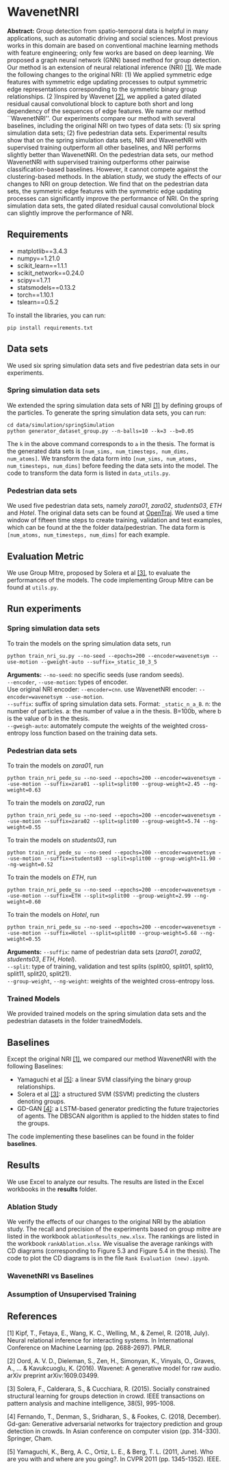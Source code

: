 # WavenetNRI

**Abstract:** Group detection from spatio-temporal data is helpful in many applications, such as automatic driving and social sciences. Most previous works in this domain are based on conventional machine learning methods with feature engineering; only few works are based on deep learning. We proposed a graph neural network (GNN) based method for group detection. Our method is an extension of neural relational inference (NRI) [[1]](#1). We made the following changes to the original NRI: (1) We applied symmetric edge features with symmetric edge updating processes to output symmetric edge representations corresponding to the symmetric binary group relationships. (2 )Inspired by Wavenet [[2]](#2), we applied a gated dilated residual causal convolutional block to capture both short and long dependency of the sequences of edge features. We name our method ``WavenetNRI''. Our experiments compare our method with several baselines, including the original NRI on two types of data sets: (1) six spring simulation data sets; (2) five pedestrian data sets. Experimental results show that on the spring simulation data sets, NRI and WavenetNRI with supervised training outperform all other baselines, and NRI performs slightly better than WavenetNRI. On the pedestrian data sets, our method WavenetNRI with supervised training outperforms other pairwise classification-based baselines. However, it cannot compete against the clustering-based methods. In the ablation study, we study the effects of our changes to NRI on group detection. We find that on the pedestrian data sets, the symmetric edge features with the symmetric edge updating processes can significantly improve the performance of NRI. On the spring simulation data sets, the gated dilated residual causal convolutional block can slightly improve the performance of NRI. 

## Requirements
- matplotlib==3.4.3
- numpy==1.21.0
- scikit_learn==1.1.1
- scikit_network==0.24.0
- scipy==1.7.1
- statsmodels==0.13.2
- torch==1.10.1
- tslearn==0.5.2

To install the libraries, you can run:
```
pip install requirements.txt
```

## Data sets
We used six spring simulation data sets and five pedestrian data sets in our experiments.
### Spring simulation data sets
We extended the spring simulation data sets of NRI [[1]](#1) by defining groups of the particles. To generate the spring simulation data sets, you can run:
```
cd data/simulation/springSimulation
python generator_dataset_group.py --n-balls=10 --k=3 --b=0.05
```
The `k` in the above command corresponds to `a` in the thesis.
The format is the generated data sets is `[num_sims, num_timesteps, num_dims, num_atoms]`. We transform the data form into `[num_sims, num_atoms, num_timesteps, num_dims]` before feeding the data sets into the model. The code to transform the data form is listed in `data_utils.py`.

### Pedestrian data sets
We used five pedestrian data sets, namely *zara01*, *zara02*, *students03*, *ETH* and *Hotel*. The original data sets can be found at [OpenTraj](https://github.com/fatcatZF/OpenTraj). We used a time window of fifteen time steps to create training, validation and test examples, which can be found at the the folder data/pedestrian. The data form is `[num_atoms, num_timesteps, num_dims]` for each example. 

## Evaluation Metric
We use Group Mitre, proposed by Solera et al [[3]](#3), to evaluate the performances of the models. The code implementing Group Mitre can be found at `utils.py`.

## Run experiments
### Spring simulation data sets
To train the models on the spring simulation data sets, run
```
python train_nri_su.py --no-seed --epochs=200 --encoder=wavenetsym --use-motion --gweight-auto --suffix=_static_10_3_5
```
**Arguments:** ```--no-seed```: no specific seeds (use random seeds).<br> 
```--encoder```, ```--use-motion```: types of encoder.<br> 
        Use original NRI encoder: ```--encoder=cnn```. use WavenetNRI encoder: ```--encoder=wavenetsym --use-motion```.<br>
```--suffix```: suffix of spring simulation data sets. Format: ```_static_n_a_B```. n: the number of particles. a: the number of value a in the thesis. B=100b, where b is the value of b in the thesis.<br>
```--gweigh-auto```: automately compute the weights of the weighted cross-entropy loss function based on the training data sets.

### Pedestrian data sets
To train the models on *zara01*, run
```
python train_nri_pede_su --no-seed --epochs=200 --encoder=wavenetsym --use-motion --suffix=zara01 --split=split00 --group-weight=2.45 --ng-weight=0.63 
```
To train the models on *zara02*, run
```
python train_nri_pede_su --no-seed --epochs=200 --encoder=wavenetsym --use-motion --suffix=zara02 --split=split00 --group-weight=5.74 --ng-weight=0.55
```
To train the models on *students03*, run
```
python train_nri_pede_su --no-seed --epochs=200 --encoder=wavenetsym --use-motion --suffix=students03 --split=split00 --group-weight=11.90 --ng-weight=0.52
```
To train the models on *ETH*, run
```
python train_nri_pede_su --no-seed --epochs=200 --encoder=wavenetsym --use-motion --suffix=ETH --split=split00 --group-weight=2.99 --ng-weight=0.60
```
To train the models on *Hotel*, run
```
python train_nri_pede_su --no-seed --epochs=200 --encoder=wavenetsym --use-motion --suffix=Hotel --split=split00 --group-weight=5.68 --ng-weight=0.55
```
**Arguments:** ```--suffix```: name of pedestrian data sets (*zara01*, *zara02*, *students03*, *ETH*, *Hotel*).<br>
               ```--split```: type of training, validation and test splits (split00, split01, split10, split11, split20, split21).<br>
               ```--group-weight```, ```--ng-weight```: weights of the weighted cross-entropy loss.<br>
### Trained Models  
We provided trained models on the spring simulation data sets and the pedestrian datasets in the folder trainedModels.

## Baselines
Except the original NRI [[1]](#1), we compared our method WavenetNRI with the following Baselines:
- Yamaguchi et al [[5]](#5): a linear SVM classifying the binary group relationships.
- Solera et al [[3]](#3): a structured SVM (SSVM) predicting the clusters denoting groups.
- GD-GAN [[4]](#4): a LSTM-based generator predicting the future trajectories of agents. The DBSCAN algorithm is applied to the hidden states to find the groups.

The code implementing these baselines can be found in the folder **baselines**.

## Results
We use Excel to analyze our results. The results are listed in the Excel workbooks in the **results** folder. 
### Ablation Study
We verify the effects of our changes to the original NRI by the ablation study. The recall and precision of the experiments based on group mitre are listed in the workbook `ablationResults_new.xlsx`. The rankings are listed in the workbook `rankAblation.xlsx`. We visualise the average rankings with CD diagrams (corresponding to Figure 5.3 and Figure 5.4 in the thesis). The code to plot the CD diagrams is in the file `Rank Evaluation (new).ipynb`.
### WavenetNRI vs Baselines
### Assumption of Unsupervised Training

## References
<a id="1">[1]</a>
Kipf, T., Fetaya, E., Wang, K. C., Welling, M., & Zemel, R. (2018, July). Neural relational inference for interacting systems. In International Conference on Machine Learning (pp. 2688-2697). PMLR.

<a id="2">[2]</a>
Oord, A. V. D., Dieleman, S., Zen, H., Simonyan, K., Vinyals, O., Graves, A., ... & Kavukcuoglu, K. (2016). Wavenet: A generative model for raw audio. arXiv preprint arXiv:1609.03499.

<a id="3">[3]</a>
Solera, F., Calderara, S., & Cucchiara, R. (2015). Socially constrained structural learning for groups detection in crowd. IEEE transactions on pattern analysis and machine intelligence, 38(5), 995-1008.

<a id="4">[4]</a>
Fernando, T., Denman, S., Sridharan, S., & Fookes, C. (2018, December). Gd-gan: Generative adversarial networks for trajectory prediction and group detection in crowds. In Asian conference on computer vision (pp. 314-330). Springer, Cham.

<a id="5">[5]</a>
Yamaguchi, K., Berg, A. C., Ortiz, L. E., & Berg, T. L. (2011, June). Who are you with and where are you going?. In CVPR 2011 (pp. 1345-1352). IEEE.
